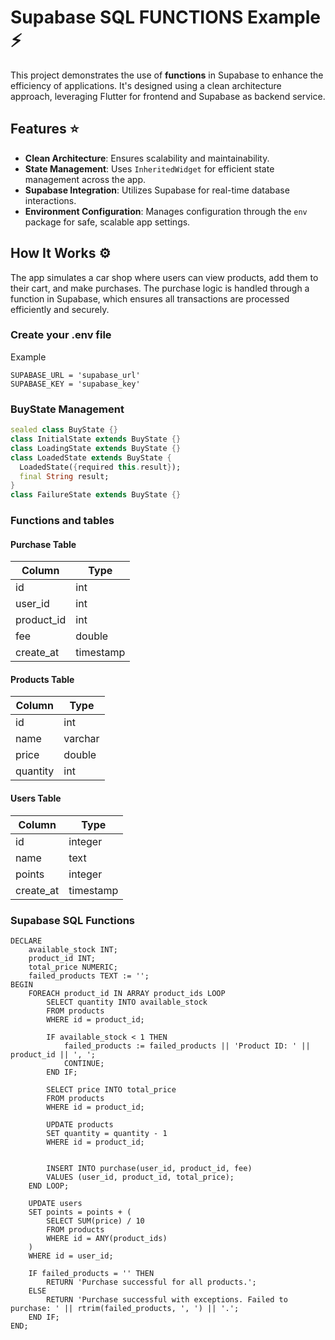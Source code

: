 # Supabase SQL FUNCTIONS Example :zap:

This project demonstrates the use of **functions** in Supabase to enhance the efficiency of applications. It's designed using a clean architecture approach, leveraging Flutter for frontend and Supabase as backend service.

## Features :star:

- **Clean Architecture**: Ensures scalability and maintainability.
- **State Management**: Uses `InheritedWidget` for efficient state management across the app.
- **Supabase Integration**: Utilizes Supabase for real-time database interactions.
- **Environment Configuration**: Manages configuration through the `env` package for safe, scalable app settings.

## How It Works :gear:

The app simulates a car shop where users can view products, add them to their cart, and make purchases. The purchase logic is handled through a function in Supabase, which ensures all transactions are processed efficiently and securely.

### Create your .env file

Example 

```
SUPABASE_URL = 'supabase_url'
SUPABASE_KEY = 'supabase_key'
```

### BuyState Management

```dart
sealed class BuyState {}
class InitialState extends BuyState {}
class LoadingState extends BuyState {}
class LoadedState extends BuyState {
  LoadedState({required this.result});
  final String result;
}
class FailureState extends BuyState {}
```

### Functions and tables 

#### Purchase Table

| Column      | Type      |
|-------------|-----------|
| id          | int       |
| user_id     | int       |
| product_id  | int       |
| fee         | double    |
| create_at   | timestamp |

#### Products Table

| Column      | Type      |
|-------------|-----------|
| id          | int       |
| name        | varchar   |
| price       | double    |
| quantity    | int       |

#### Users Table

| Column      | Type      |
|-------------|-----------|
| id          | integer   |
| name        | text      |
| points      | integer   |
| create_at   | timestamp |


### Supabase SQL Functions 

```
DECLARE
    available_stock INT;
    product_id INT;
    total_price NUMERIC;
    failed_products TEXT := ''; 
BEGIN
    FOREACH product_id IN ARRAY product_ids LOOP  
        SELECT quantity INTO available_stock 
        FROM products 
        WHERE id = product_id;
        
        IF available_stock < 1 THEN
            failed_products := failed_products || 'Product ID: ' || product_id || ', ';
            CONTINUE; 
        END IF;
        
        SELECT price INTO total_price 
        FROM products 
        WHERE id = product_id;
        
        UPDATE products 
        SET quantity = quantity - 1
        WHERE id = product_id;
        
      
        INSERT INTO purchase(user_id, product_id, fee) 
        VALUES (user_id, product_id, total_price);
    END LOOP;

    UPDATE users 
    SET points = points + (
        SELECT SUM(price) / 10
        FROM products
        WHERE id = ANY(product_ids)  
    ) 
    WHERE id = user_id;

    IF failed_products = '' THEN
        RETURN 'Purchase successful for all products.';
    ELSE
        RETURN 'Purchase successful with exceptions. Failed to purchase: ' || rtrim(failed_products, ', ') || '.';
    END IF;
END;
```
